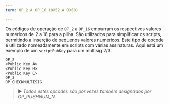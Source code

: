 ```yaml
---
term: OP_2 A OP_16 (0X52 A 0X60)

---
```

Os códigos de operação de `OP_2` a `OP_16` empurram os respectivos valores numéricos de 2 a 16 para a pilha. São utilizados para simplificar os scripts, permitindo a inserção de pequenos valores numéricos. Este tipo de opcode é utilizado nomeadamente em scripts com várias assinaturas. Aqui está um exemplo de um `scriptPubKey` para um multisig 2/3:

```text
OP_2
<Public Key A>
<Public Key B>
<Public Key C>
OP_3
OP_CHECKMULTISIG
```

> ► *Todos estes opcodes são por vezes também designados por OP_PUSHNUM_N.*